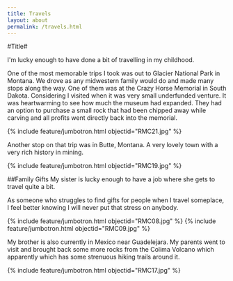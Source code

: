 ```yaml
---
title: Travels
layout: about
permalink: /travels.html
---
```

#Title#

I'm lucky enough to have done a bit of travelling in my childhood. 

One of the most memorable trips I took was out to Glacier National Park in Montana. We drove as any midwestern family would do and made many stops along the way. One of them was at the Crazy Horse Memorial in South Dakota. Considering I visited when it was very small underfunded venture. It was heartwarming to see how much the museum had expanded. They had an option to purchase a small rock that had been chipped away while carving and all profits went directly back into the memorial. 

{% include feature/jumbotron.html objectid="RMC21.jpg" %}

Another stop on that trip was in Butte, Montana. A very lovely town with a very rich history in mining. 

{% include feature/jumbotron.html objectid="RMC19.jpg" %}

##Family Gifts
My sister is lucky enough to have a job where she gets to travel quite a bit. 

As someone who struggles to find gifts for people when I travel someplace, I feel better knowing I will never put that stress on anybody. 

{% include feature/jumbotron.html objectid="RMC08.jpg" %}
{% include feature/jumbotron.html objectid="RMC09.jpg" %}

My brother is also currently in Mexico near Guadelejara. My parents went to visit and brought back some more rocks from the Colima Volcano which apparently which has some strenuous hiking trails around it. 

{% include feature/jumbotron.html objectid="RMC17.jpg" %}



